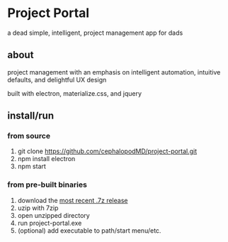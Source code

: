 # Project Portal
a dead simple, intelligent, project management app for dads

## about
project management with an emphasis on intelligent automation, intuitive defaults, and delightful UX design

built with electron, materialize.css, and jquery

## install/run

### from source
1. git clone https://github.com/cephalopodMD/project-portal.git
1. npm install electron
1. npm start

### from pre-built binaries
1. download the [most recent .7z release](https://github.com/cephalopodMD/project-portal/releases)
1. uzip with 7zip
1. open unzipped directory
1. run project-portal.exe
1. (optional) add executable to path/start menu/etc.

